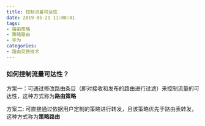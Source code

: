 ```yaml
---
title: 控制流量可达性
date: 2019-05-21 11:08:01
tags:
- 路由策略
- 策略路由
- 华为
categories:
- 路由交换技术
---
```


### 如何控制流量可达性？

方案一：可通过修改路由条目（即对接收和发布的路由进行过滤）来控制流量的可达性，这种方式称为**路由策略**

方案二: 可直接通过依据用户定制的策略进行转发，且该策略优先于路由表转发，这种方式称为**策略路由**


